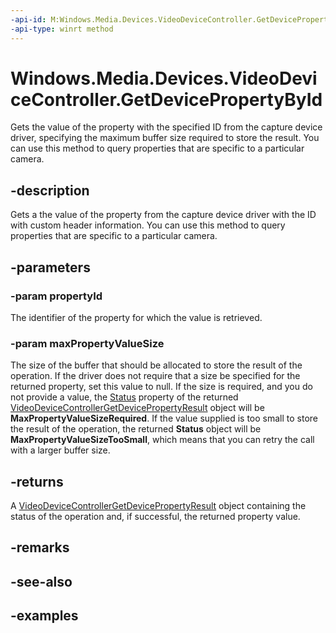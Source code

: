 ```yaml
---
-api-id: M:Windows.Media.Devices.VideoDeviceController.GetDevicePropertyById(System.String,Windows.Foundation.IReference{System.UInt32})
-api-type: winrt method
---
```


<!-- Method syntax.
public VideoDeviceControllerGetDevicePropertyResult VideoDeviceController.GetDevicePropertyById(String propertyId, IReference<UInt32> maxPropertyValueSize)
-->

# Windows.Media.Devices.VideoDeviceController.GetDevicePropertyById
Gets the value of the property with the specified ID from the capture device driver, specifying the maximum buffer size required to store the result. You can use this method to query properties that are specific to a particular camera.


## -description

Gets a the value of the property from the capture device driver with the ID with custom header information. You can use this method to query properties that are specific to a particular camera.

## -parameters

### -param propertyId

The identifier of the property for which the value is retrieved.

### -param maxPropertyValueSize

The size of the buffer that should be allocated to store the result of the operation. If the driver does not require that a size be specified for the returned property, set this value to null. If the size is required, and you do not provide a value, the [Status](videodevicecontrollergetdevicepropertyresult_status.md) property of the returned [VideoDeviceControllerGetDevicePropertyResult](videodevicecontrollergetdevicepropertyresult.md) object will be **MaxPropertyValueSizeRequired**. If the value supplied is too small to store the result of the operation, the returned **Status**  object will be **MaxPropertyValueSizeTooSmall**, which means that you can retry the call with a larger buffer size.

## -returns

A [VideoDeviceControllerGetDevicePropertyResult](videodevicecontrollergetdevicepropertyresult.md) object containing the status of the operation and, if successful, the returned property value.

## -remarks

## -see-also

## -examples

